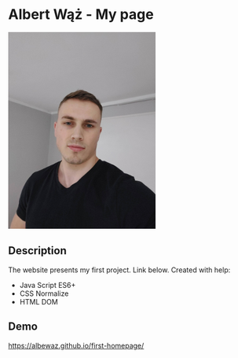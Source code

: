# Albert Wąż - My page
<img src="https://github.com/albewaz/first-homepage/blob/main/20230127_185643%20(2).jpg" alt="Albert" width="300">

## Description
The website presents my first project. Link below. Created with help:

- Java Script ES6+
- CSS Normalize
- HTML DOM

## Demo 
https://albewaz.github.io/first-homepage/
